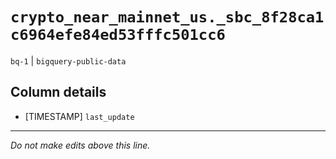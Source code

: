 # `crypto_near_mainnet_us._sbc_8f28ca1c6964efe84ed53fffc501cc6`
`bq-1` | `bigquery-public-data`

## Column details
* [TIMESTAMP] `last_update`

-------------------------------------------------------------------------------
*Do not make edits above this line.*
